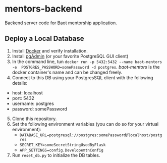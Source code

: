 # mentors-backend
Backend server code for Baot mentorship application.

## Deploy a Local Database

1. Install [Docker](https://docs.docker.com/install/) and verify installation.
2. Install [pgAdmin](https://www.pgadmin.org/download/) 
(or your favorite PostgreSQL GUI client)
3. In the command line, tun `docker run -p 5432:5432 --name baot-mentors -e 
POSTGRES_PASSWORD=somePassword -d postgres`.
_baot-mentors_ is the docker container's name and can be changed freely.
4. Connect to this DB using your PostgresSQL client with the following details:
* host: localhost
* port: 5432
* username: postgres
* password: somePassword
5. Clone this repository.
6. Set the following environment variables (you can do so for your virtual
   environment):
    * `DATABASE_URL=postgresql://postgres:somePassword@localhost/postgres`
    * `SECRET_KEY=someSecretStringUsedByFlask`
    * `APP_SETTINGS=config.DevelopemtnConfig`
6. Run `reset_db.py` to initialize the DB tables.
   